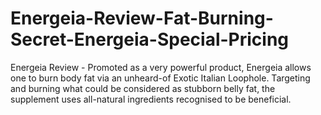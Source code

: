 # Energeia-Review-Fat-Burning-Secret-Energeia-Special-Pricing
Energeia Review - Promoted as a very powerful product, Energeia allows one to burn body fat via an unheard-of Exotic Italian Loophole. Targeting and burning what could be considered as stubborn belly fat, the supplement uses all-natural ingredients recognised to be beneficial.
